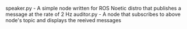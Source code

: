 speaker.py - A simple node written for ROS Noetic distro that publishes a message at the rate of 2 Hz
auditor.py - A node that subscribes to above node's topic and displays the reeived messages
